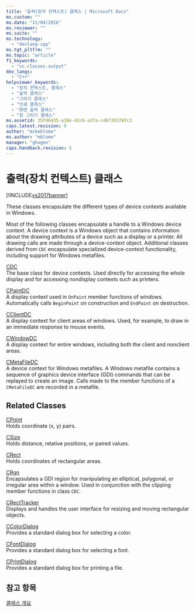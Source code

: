 ```yaml
---
title: "출력(장치 컨텍스트) 클래스 | Microsoft Docs"
ms.custom: ""
ms.date: "11/04/2016"
ms.reviewer: ""
ms.suite: ""
ms.technology: 
  - "devlang-cpp"
ms.tgt_pltfrm: ""
ms.topic: "article"
f1_keywords: 
  - "vc.classes.output"
dev_langs: 
  - "C++"
helpviewer_keywords: 
  - "장치 컨텍스트, 클래스"
  - "출력 클래스"
  - "그리기 클래스"
  - "인쇄 클래스"
  - "화면 출력 클래스"
  - "창 그리기 클래스"
ms.assetid: 35fd6435-a38e-42c6-a3fa-cd6f39370fc3
caps.latest.revision: 9
author: "mikeblome"
ms.author: "mblome"
manager: "ghogen"
caps.handback.revision: 5
---
```

# 출력(장치 컨텍스트) 클래스
[!INCLUDE[vs2017banner](../assembler/inline/includes/vs2017banner.md)]

These classes encapsulate the different types of device contexts available in Windows.  
  
 Most of the following classes encapsulate a handle to a Windows device context.  A device context is a Windows object that contains information about the drawing attributes of a device such as a display or a printer.  All drawing calls are made through a device\-context object.  Additional classes derived from `CDC` encapsulate specialized device\-context functionality, including support for Windows metafiles.  
  
 [CDC](../mfc/reference/cdc-class.md)  
 The base class for device contexts.  Used directly for accessing the whole display and for accessing nondisplay contexts such as printers.  
  
 [CPaintDC](../mfc/reference/cpaintdc-class.md)  
 A display context used in `OnPaint` member functions of windows.  Automatically calls `BeginPaint` on construction and `EndPaint` on destruction.  
  
 [CClientDC](../mfc/reference/cclientdc-class.md)  
 A display context for client areas of windows.  Used, for example, to draw in an immediate response to mouse events.  
  
 [CWindowDC](../mfc/reference/cwindowdc-class.md)  
 A display context for entire windows, including both the client and nonclient areas.  
  
 [CMetaFileDC](../mfc/reference/cmetafiledc-class.md)  
 A device context for Windows metafiles.  A Windows metafile contains a sequence of graphics device interface \(GDI\) commands that can be replayed to create an image.  Calls made to the member functions of a `CMetaFileDC` are recorded in a metafile.  
  
## Related Classes  
 [CPoint](../atl-mfc-shared/reference/cpoint-class.md)  
 Holds coordinate \(x, y\) pairs.  
  
 [CSize](../atl-mfc-shared/reference/csize-class.md)  
 Holds distance, relative positions, or paired values.  
  
 [CRect](../atl-mfc-shared/reference/crect-class.md)  
 Holds coordinates of rectangular areas.  
  
 [CRgn](../mfc/reference/crgn-class.md)  
 Encapsulates a GDI region for manipulating an elliptical, polygonal, or irregular area within a window.  Used in conjunction with the clipping member functions in class `CDC`.  
  
 [CRectTracker](../mfc/reference/crecttracker-class.md)  
 Displays and handles the user interface for resizing and moving rectangular objects.  
  
 [CColorDialog](../mfc/reference/ccolordialog-class.md)  
 Provides a standard dialog box for selecting a color.  
  
 [CFontDialog](../mfc/reference/cfontdialog-class.md)  
 Provides a standard dialog box for selecting a font.  
  
 [CPrintDialog](../mfc/reference/cprintdialog-class.md)  
 Provides a standard dialog box for printing a file.  
  
## 참고 항목  
 [클래스 개요](../mfc/class-library-overview.md)